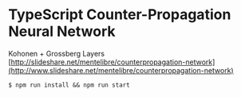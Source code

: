 # TypeScript Counter-Propagation Neural Network

Kohonen + Grossberg Layers
[http://slideshare.net/mentelibre/counterpropagation-network](http://www.slideshare.net/mentelibre/counterpropagation-network)

```
$ npm run install && npm run start
```